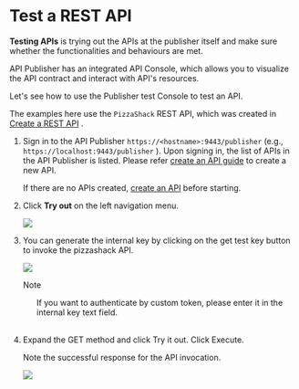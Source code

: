 # Test a REST API

**Testing APIs** is trying out the APIs at the publisher itself and make sure whether the functionalities and behaviours are met.

API Publisher has an integrated API Console, which allows you to visualize the API contract and interact with API's resources.

Let's see how to use the Publisher test Console to test an API.

The examples here use the `PizzaShack` REST API, which was created in [Create a REST API]({{base_path}}/learn/design-api/create-api/create-a-rest-api/) .

1.  Sign in to the API Publisher `https://<hostname>:9443/publisher` (e.g., `https://localhost:9443/publisher` ). Upon signing in, the list of APIs in the API Publisher is listed. Please refer [create an API guide](/learn/design-api/create-api/create-a-rest-api/) to create a new API.

     If there are no APIs created, [create an API]({{base_path}}/learn/design-api/create-api/create-a-rest-api/) before starting.


2.  Click **Try out** on the left navigation menu.

     ![]({{base_path}}/assets/img/learn/publisher-testconsole-leftpane.png)

3.  You can generate the internal key by clicking on the get test key button to invoke the pizzashack API.

      ![]({{base_path}}/assets/img/learn/publisher-testconsole-generatekey.png)

      <html><div class="admonition note">
            <p class="admonition-title">Note</p>
            <ul>If you want to authenticate by custom token, please enter it in the internal key text field.</ul>
            </div>
      </html> 

4.  Expand the GET  method and click Try it out. Click Execute.

    Note the successful response for the API invocation.

    ![]({{base_path}}/assets/img/learn/publisher-testconsole-swaggerui.png)





